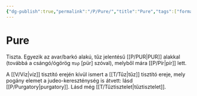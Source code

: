 ```yaml
---
{"dg-publish":true,"permalink":"/P/Pure/","title":"Pure","tags":["formatted🟢"],"created":"2023-10-04T12:42","updated":"2023-10-04T12:42"}
---
```



# Pure

Tiszta. Egyezik az avar/barkó alakú, tűz jelentésű [[P/PUR\|PUR]] alakkal (továbbá a csángó/ógörög `πυρ` \[pür\] szóval), melyből mára [[P/Pír\|pír]] lett.  

A [[V/Víz\|víz]] tisztító erején kívül ismert a [[T/Tűz\|tűz]] tisztító ereje, mely pogány elemet a judeo-kereszténység is átvett: lásd [[P/Purgatory\|purgatory]]. Lásd még [[T/Tűztisztelet\|tűztisztelet]].  